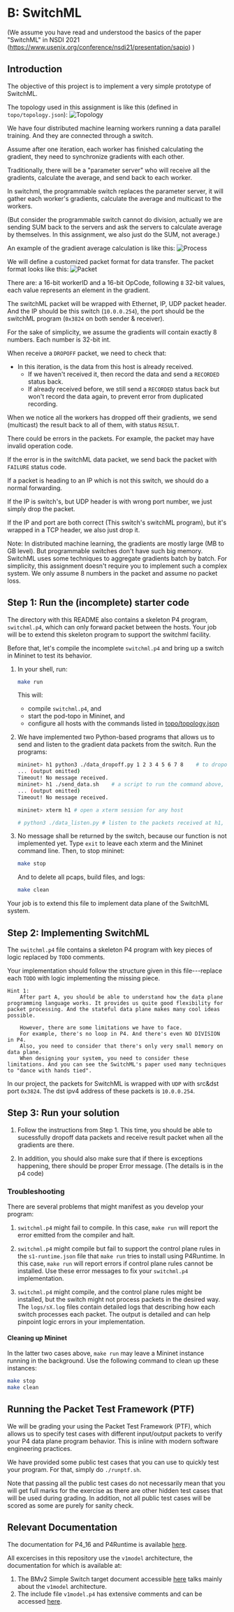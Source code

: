 # B: SwitchML

(We assume you have read and understood the basics of the paper "SwitchML" in NSDI 2021 
(https://www.usenix.org/conference/nsdi21/presentation/sapio) )

## Introduction
The objective of this project is to implement a very simple prototype of SwitchML.

The topology used in this assignment is like this (defined in `topo/topology.json`):
![Topology](./images/topo_img.png)

We have four distributed machine learning workers running a data parallel training. And they are connected through a switch.

Assume after one iteration, each worker has finished calculating the gradient, they need to synchronize gradients with each other. 

Traditionally, there will be a "parameter server" who will receive all the gradients, calculate the average, and send back to each worker.

In switchml, the programmable switch replaces the parameter server, it will gather each worker's gradients, calculate the average and multicast to the workers. 

(But consider the programmable switch cannot do division, actually we are sending SUM back to the servers and ask the servers to calculate average by themselves. In this assignment, we also just do the SUM, not average.)

An example of the gradient average calculation is like this:
![Process](./images/algo_img.png)

We will define a customized packet format for data transfer. The packet format looks like this:
![Packet](./images/pkt_img.png)

There are: a 16-bit workerID and a 16-bit OpCode, following `8` 32-bit values, each value represents an element in the gradient.

The switchML packet will be wrapped with Ethernet, IP, UDP packet header. And the IP should be this switch (`10.0.0.254`), the port should be the switchML program (`0x3824` on both sender & receiver). 

For the sake of simplicity, we assume the gradients will contain exactly 8 numbers. Each number is 32-bit int. 

When receive a `DROPOFF` packet, we need to check that: 
- In this iteration, is the data from this host is already received. 
  - If we haven't received it, then record the data and send a `RECORDED` status back. 
  - If already received before, we still send a `RECORDED` status back but won't record the data again, to prevent error from duplicated recording.

When we notice all the workers has dropped off their gradients, we send (multicast) the result back to all of them, with status `RESULT`.

There could be errors in the packets. For example, the packet may have invalid operation code. 

If the error is in the switchML data packet, we send back the packet with `FAILURE` status code.

If a packet is heading to an IP which is not this switch, we should do a normal forwarding. 

If the IP is switch's, but UDP header is with wrong port number, we just simply drop the packet. 

If the IP and port are both correct (This switch's switchML program), but it's wrapped in a TCP header, we also just drop it. 

Note: In distributed machine learning, the gradients are mostly large (MB to GB level). But programmable switches don't have such big memory. SwitchML uses some techniques to aggregate gradients batch by batch. For simplicity, this assignment doesn't require you to implement such a complex system. We only assume 8 numbers in the packet and assume no packet loss.

## Step 1: Run the (incomplete) starter code

The directory with this README also contains a skeleton P4 program, `switchml.p4`, which can only forward packet between the hosts. 
Your job will be to extend this skeleton program to support the switchml facility.

Before that, let's compile the incomplete `switchml.p4` and bring
up a switch in Mininet to test its behavior.

1. In your shell, run:
   ```bash
   make run
   ```
   This will:
   * compile `switchml.p4`, and
   * start the pod-topo in Mininet, and
   * configure all hosts with the commands listed in
   [topo/topology.json](./topo/topology.json)

2. We have implemented two Python-based programs that allows us to send and listen to the gradient data packets from the switch. Run the programs:

   ```bash
   mininet> h1 python3 ./data_dropoff.py 1 2 3 4 5 6 7 8    # to dropoff gradients, you can use any number
   ... (output omitted)
   Timeout! No message received.
   mininet> h1 ./send_data.sh    # a script to run the command above, then you don't need to input the numbers again
   ... (output omitted)
   Timeout! No message received.

   mininet> xterm h1 # open a xterm session for any host
   
   # python3 ./data_listen.py # listen to the packets received at h1, all the SWITCHML packets will be printed.
   ```

3. No message shall be returned by the switch, because our function is not implemented yet. 
Type `exit` to leave each xterm and the Mininet command line.
   Then, to stop mininet:
   ```bash
   make stop
   ```
   And to delete all pcaps, build files, and logs:
   ```bash
   make clean
   ```

Your job is to extend this file to implement data plane of the SwitchML system.

## Step 2: Implementing SwitchML
The `switchml.p4` file contains a skeleton P4 program with key pieces of
logic replaced by `TODO` comments. 

Your implementation should follow the structure given in this file---replace each `TODO` with logic implementing the missing piece.

```
Hint 1:
    After part A, you should be able to understand how the data plane programming language works. It provides us quite good flexibility for packet processing. And the stateful data plane makes many cool ideas possible.

    However, there are some limitations we have to face.
    For example, there's no loop in P4. And there's even NO DIVISION in P4.
    Also, you need to consider that there's only very small memory on data plane. 
    When designing your system, you need to consider these limitations. And you can see the SwitchML's paper used many techniques to "dance with hands tied".
```

In our project, the packets for SwitchML is wrapped with `UDP` with src&dst port `0x3824`. 
The dst ipv4 address of these packets is `10.0.0.254`. 

## Step 3: Run your solution

1. Follow the instructions from Step 1. This time, you should be able to sucessfully dropoff data packets and receive result packet when all the gradients are there. 

2. In addition, you should also make sure that if there is exceptions happening, there should be proper Error message. (The details is in the p4 code)

### Troubleshooting
There are several problems that might manifest as you develop your program:

1. `switchml.p4` might fail to compile. In this case, `make run` will
report the error emitted from the compiler and halt.

2. `switchml.p4` might compile but fail to support the control plane rules in
the `s1-runtime.json` file that `make run` tries to install using P4Runtime. In
this case, `make run` will report errors if control plane rules cannot be
installed. Use these error messages to fix your `switchml.p4` implementation.

3. `switchml.p4` might compile, and the control plane rules might be installed,
but the switch might not process packets in the desired way. The `logs/sX.log`
files contain detailed logs that describing how each switch processes each
packet. The output is detailed and can help pinpoint logic errors in your
implementation.

#### Cleaning up Mininet
In the latter two cases above, `make run` may leave a Mininet instance
running in the background. Use the following command to clean up
these instances:

```bash
make stop
make clean
```

## Running the Packet Test Framework (PTF)
We will be grading your using the Packet Test Framework (PTF), which allows us to specify test cases with different input/output packets to verify your P4 data plane program behavior.
This is inline with modern software engineering practices.

We have provided some public test cases that you can use to quickly test your program.
For that, simply do `./runptf.sh`.

Note that passing all the public test cases do not necessarily mean that you will get full marks for the exercise as there are other hidden test cases that will be used during grading.
In addition, not all public test cases will be scored as some are purely for sanity check.

## Relevant Documentation

The documentation for P4_16 and P4Runtime is available [here](https://p4.org/specs/).

All excercises in this repository use the `v1model` architecture, the documentation for which is available at:
1. The BMv2 Simple Switch target document accessible [here](https://github.com/p4lang/behavioral-model/blob/master/docs/simple_switch.md) talks mainly about the `v1model` architecture.
2. The include file `v1model.p4` has extensive comments and can be accessed [here](https://github.com/p4lang/p4c/blob/master/p4include/v1model.p4).